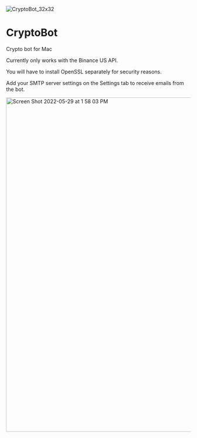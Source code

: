 ![CryptoBot_32x32](https://user-images.githubusercontent.com/920149/170891728-35aabad4-5089-4707-92ca-73ed6fd4afb7.png)

# CryptoBot

Crypto bot for Mac

Currently only works with the Binance US API.

You will have to install OpenSSL separately for security reasons.

Add your SMTP server settings on the Settings tab to receive emails from the bot.

<img width="912" alt="Screen Shot 2022-05-29 at 1 58 03 PM" src="https://user-images.githubusercontent.com/920149/170891214-4cbda088-e984-4452-9ae7-ae3c06331843.png">
